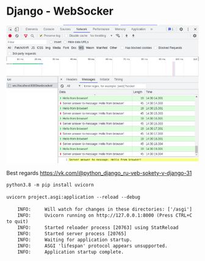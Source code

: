 # Django - WebSocker

![](./README.files/demo.png)

Best regards https://vk.com/@python_django_ru-veb-sokety-v-django-31

```shell
python3.8 -m pip install uvicorn

uvicorn project.asgi:application --reload --debug

    INFO:     Will watch for changes in these directories: ['/asgi']
    INFO:     Uvicorn running on http://127.0.0.1:8000 (Press CTRL+C to quit)
    INFO:     Started reloader process [20763] using StatReload
    INFO:     Started server process [20765]
    INFO:     Waiting for application startup.
    INFO:     ASGI 'lifespan' protocol appears unsupported.
    INFO:     Application startup complete.

```

